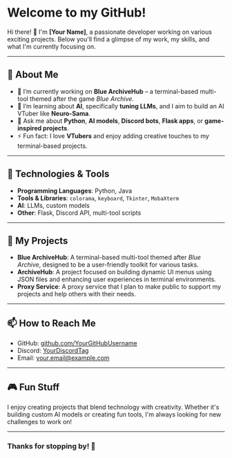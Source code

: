 # Welcome to my GitHub!

Hi there! 👋 I'm **[Your Name]**, a passionate developer working on various exciting projects. Below you'll find a glimpse of my work, my skills, and what I'm currently focusing on.

---

## 🚀 About Me

- 🔭 I’m currently working on **Blue ArchiveHub** – a terminal-based multi-tool themed after the game *Blue Archive*.
- 🌱 I’m learning about **AI**, specifically **tuning LLMs**, and I aim to build an AI VTuber like **Neuro-Sama**.
- 💬 Ask me about **Python**, **AI models**, **Discord bots**, **Flask apps**, or **game-inspired projects**.
- ⚡ Fun fact: I love **VTubers** and enjoy adding creative touches to my terminal-based projects.
  
---

## 🔧 Technologies & Tools

- **Programming Languages**: Python, Java
- **Tools & Libraries**: `colorama`, `keyboard`, `Tkinter`, `MobaXterm`
- **AI**: LLMs, custom models
- **Other**: Flask, Discord API, multi-tool scripts

---

## 🌟 My Projects

- **Blue ArchiveHub**: A terminal-based multi-tool themed after *Blue Archive*, designed to be a user-friendly toolkit for various tasks.
- **ArchiveHub**: A project focused on building dynamic UI menus using JSON files and enhancing user experiences in terminal environments.
- **Proxy Service**: A proxy service that I plan to make public to support my projects and help others with their needs.

---

## 📫 How to Reach Me

- GitHub: [github.com/YourGitHubUsername](https://github.com/YourGitHubUsername)
- Discord: [YourDiscordTag](https://discord.com/users/YourDiscordTag)
- Email: your.email@example.com

---

## 🎮 Fun Stuff

I enjoy creating projects that blend technology with creativity. Whether it's building custom AI models or creating fun tools, I'm always looking for new challenges to work on!

---

### Thanks for stopping by! 🌟

